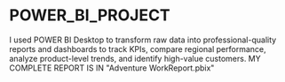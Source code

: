# POWER_BI_PROJECT
I used POWER BI Desktop to transform raw data into professional-quality reports and dashboards to track KPIs, compare regional performance, analyze product-level trends, and identify high-value customers.
MY COMPLETE REPORT IS IN "Adventure WorkReport.pbix"
